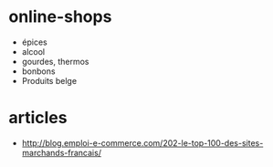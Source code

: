 # online-shops

- épices
- alcool
- gourdes, thermos
- bonbons
- Produits belge

# articles
- http://blog.emploi-e-commerce.com/202-le-top-100-des-sites-marchands-francais/

